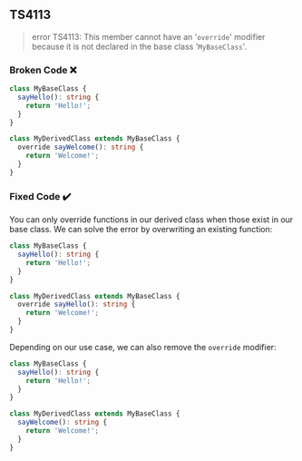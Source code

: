 ## TS4113

> error TS4113: This member cannot have an '`override`' modifier because it is not declared in the base class '`MyBaseClass`'.

### Broken Code ❌

```ts
class MyBaseClass {
  sayHello(): string {
    return 'Hello!';
  }
}

class MyDerivedClass extends MyBaseClass {
  override sayWelcome(): string {
    return 'Welcome!';
  }
}
```

### Fixed Code ✔️

You can only override functions in our derived class when those exist in our base class. We can solve the error by overwriting an existing function:

```ts
class MyBaseClass {
  sayHello(): string {
    return 'Hello!';
  }
}

class MyDerivedClass extends MyBaseClass {
  override sayHello(): string {
    return 'Welcome!';
  }
}
```

Depending on our use case, we can also remove the `override` modifier:

```ts
class MyBaseClass {
  sayHello(): string {
    return 'Hello!';
  }
}

class MyDerivedClass extends MyBaseClass {
  sayWelcome(): string {
    return 'Welcome!';
  }
}
```

